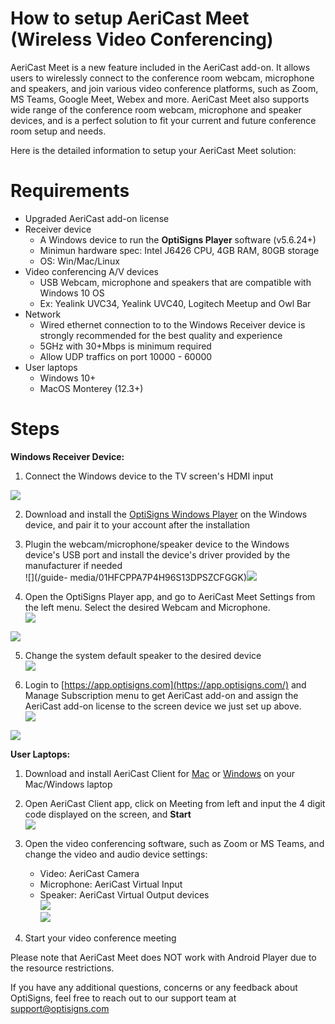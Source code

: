 # How to setup AeriCast Meet (Wireless Video Conferencing)

AeriCast Meet is a new feature included in the AeriCast add-on. It allows
users to wirelessly connect to the conference room webcam, microphone and
speakers, and join various video conference platforms, such as Zoom, MS Teams,
Google Meet, Webex and more. AeriCast Meet also supports wide range of the
conference room webcam, microphone and speaker devices, and is a perfect
solution to fit your current and future conference room setup and needs.

Here is the detailed information to setup your AeriCast Meet solution:

# Requirements

  * Upgraded AeriCast add-on license
  * Receiver device 
    * A Windows device to run the **OptiSigns Player** software (v5.6.24+)
    * Minimun hardware spec: Intel J6426 CPU, 4GB RAM, 80GB storage
    * OS: Win/Mac/Linux
  * Video conferencing A/V devices 
    * USB Webcam, microphone and speakers that are compatible with Windows 10 OS
    * Ex: Yealink UVC34, Yealink UVC40, Logitech Meetup and Owl Bar
  * Network 
    * Wired ethernet connection to to the Windows Receiver device is strongly recommended for the best quality and experience
    * 5GHz with 30+Mbps is minimum required
    * Allow UDP traffics on port 10000 - 60000
  * User laptops 
    * Windows 10+
    * MacOS Monterey (12.3+)

# Steps

**Windows Receiver Device:**

  1. Connect the Windows device to the TV screen's HDMI input  

![](https://support.aericast.com/hc/article_attachments/21403101361677)

  2. Download and install the [OptiSigns Windows Player](https://links.optisigns.com/win) on the Windows device, and pair it to your account after the installation
  3. Plugin the webcam/microphone/speaker device to the Windows device's USB port and install the device's driver provided by the manufacturer if needed  
![](/guide-
media/01HFCPPA7P4H96S13DPSZCFGGK)![](https://support.aericast.com/hc/article_attachments/21403115977229)

  4. Open the OptiSigns Player app, and go to AeriCast Meet Settings from the left menu. Select the desired Webcam and Microphone.  
![](https://support.optisigns.com/hc/article_attachments/23030429980691)  
  
![](https://support.optisigns.com/hc/article_attachments/23030445697427)

  5. Change the system default speaker to the desired device  
![](https://support.aericast.com/hc/article_attachments/21403101391373)

  6. Login to [https://app.optisigns.com](https://app.optisigns.com/) and Manage Subscription menu to get AeriCast add-on and assign the AeriCast add-on license to the screen device we just set up above.  
![](https://support.optisigns.com/hc/article_attachments/23030398575763)  
  
![](https://support.optisigns.com/hc/article_attachments/23030410946707)

  

**User Laptops:**

  1. Download and install AeriCast Client for [Mac](https://links.aericast.com/ac-client-mac) or [Windows](https://links.aericast.com/ac-client-win) on your Mac/Windows laptop
  2. Open AeriCast Client app, click on Meeting from left and input the 4 digit code displayed on the screen, and **Start**  
![](https://support.aericast.com/hc/article_attachments/21398889144461)

  3. Open the video conferencing software, such as Zoom or MS Teams, and change the video and audio device settings: 
     * Video: AeriCast Camera
     * Microphone: AeriCast Virtual Input
     * Speaker: AeriCast Virtual Output devices   
![](https://support.aericast.com/hc/article_attachments/21398889157005)  
![](https://support.aericast.com/hc/article_attachments/21398874475277)  
  

  4. Start your video conference meeting

Please note that AeriCast Meet does NOT work with Android Player due to the
resource restrictions.

If you have any additional questions, concerns or any feedback about
OptiSigns, feel free to reach out to our support team at
[support@optisigns.com](mailto:support@optisigns.com)  

